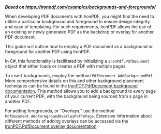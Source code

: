 ***Based on <https://ironpdf.com/examples/backgrounds-and-foregrounds/>***

When developing PDF documents with IronPDF, you might find the need to utilize a particular background and foreground to ensure design integrity and ease of templating. For such requirements, IronPDF allows the use of an existing or newly generated PDF as the backdrop or overlay for another PDF document.

This guide will outline how to employ a PDF document as a background or foreground for another PDF using IronPDF.

In C#, this functionality is facilitated by initializing a `IronPdf.PdfDocument` object that either loads or creates a PDF with multiple pages.

To insert backgrounds, employ the method `PdfDocument.AddBackgroundPdf`. More comprehensive details on this and other background placement techniques can be found in the [IronPDF.PdfDocument background documentation](https://ironpdf.com/object-reference/api/IronPdf.PdfDocument.html#IronPdf_PdfDocument_AddBackgroundPdf_IronPdf_PdfDocument_System_Int32_). This method allows you to add a background to every page of your current PDF, with the background being sourced from a page in another PDF.

For adding foregrounds, or "Overlays," use the method `PdfDocument.AddForegroundOverlayPdfToPage`. Extensive information about different methods of adding overlays can be accessed via the [IronPDF.PdfDocument overlay documentation](https://ironpdf.com/object-reference/api/IronPdf.PdfDocument.html).
